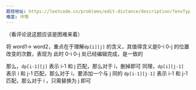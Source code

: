 ```yaml
---
题目地址: https://leetcode.cn/problems/edit-distance/description/?envType=study-plan-v2&envId=top-100-liked
难度: 中等
---
```

（看评论说这题应该是困难来着）

将 word1-> word2，重点在于理解`dp[i][j]` 的含义，其值得含义是0-i 0-j 的位置改变的次数，表现为 此时 0-i 0-j 处已经编辑完成，是一致的

那么，`dp[i-1][j]` 表示 i-1 和 j 匹配，那么对于 i，删掉即可
同理，`dp[i][j-1]` 表示 i 和 j-1 匹配，那么对于 i，要添加一个与 j 同的
`dp[i-1][j-1]` 表示 i-1 和 j-1 匹配，那么对于 i ，只需替换为 j 即可